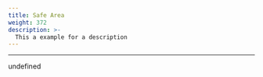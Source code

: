 ```yaml
---
title: Safe Area
weight: 372
description: >-
  This a example for a description
---
```


---

undefined
